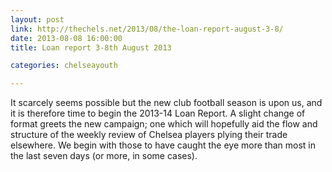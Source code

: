 ```yaml
---
layout: post
link: http://thechels.net/2013/08/the-loan-report-august-3-8/
date: 2013-08-08 16:00:00
title: Loan report 3-8th August 2013

categories: chelseayouth

---
```


It scarcely seems possible but the new club football season is upon us, and it is therefore time to begin 
the 2013-14 Loan Report. A slight change of format greets the new campaign; one which will hopefully 
aid the flow and structure of the weekly review of Chelsea players plying their trade elsewhere. 
We begin with those to have caught the eye more than most in the last seven days (or more, in some cases).
